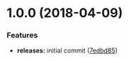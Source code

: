 <a name="1.0.0"></a>
# 1.0.0 (2018-04-09)


### Features

* **releases:** initial commit ([7edbd85](https://github.com/hypeJunction/hypeShutdown/commit/7edbd85))



